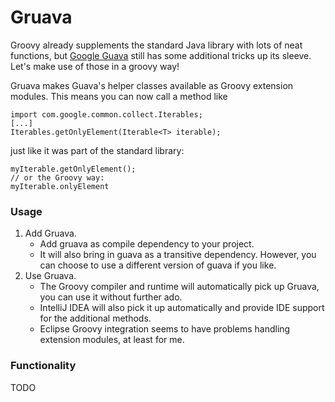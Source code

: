# Gruava

Groovy already supplements the standard Java library with lots of neat functions, but [Google Guava](https://github.com/google/guava) still has some additional tricks up its sleeve. Let's make use of those in a groovy way!

Gruava makes Guava's helper classes available as Groovy extension modules.
This means you can now call a method like

    import com.google.common.collect.Iterables;
    [...]
    Iterables.getOnlyElement(Iterable<T> iterable);

just like it was part of the standard library:

    myIterable.getOnlyElement();
    // or the Groovy way:
    myIterable.onlyElement

### Usage

1. Add Gruava.
    - Add gruava as compile dependency to your project.
    - It will also bring in guava as a transitive dependency. However, you can choose to use a different version of guava if you like.
2. Use Gruava.
    - The Groovy compiler and runtime will automatically pick up Gruava, you can use it without further ado.
    - IntelliJ IDEA will also pick it up automatically and provide IDE support for the additional methods.
    - Eclipse Groovy integration seems to have problems handling extension modules, at least for me.

### Functionality

TODO
